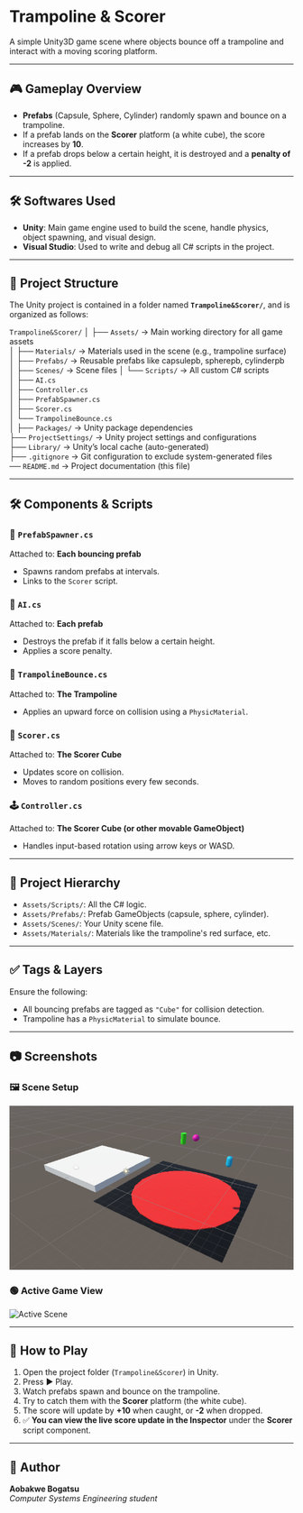 # Trampoline & Scorer

A simple Unity3D game scene where objects bounce off a trampoline and interact with a moving scoring platform.

---

## 🎮 Gameplay Overview

- **Prefabs** (Capsule, Sphere, Cylinder) randomly spawn and bounce on a trampoline.
- If a prefab lands on the **Scorer** platform (a white cube), the score increases by **10**.
- If a prefab drops below a certain height, it is destroyed and a **penalty of -2** is applied.

---

## 🛠️ Softwares Used

- **Unity**: Main game engine used to build the scene, handle physics, object spawning, and visual design.
- **Visual Studio**: Used to write and debug all C# scripts in the project.
  
---

## 📁 Project Structure

The Unity project is contained in a folder named **`Trampoline&Scorer/`**, and is organized as follows:

`Trampoline&Scorer/`
│
├── `Assets/`                         → Main working directory for all game assets  
│   ├── `Materials/`                  → Materials used in the scene (e.g., trampoline surface)  
│   ├── `Prefabs/`                    → Reusable prefabs like capsulepb, spherepb, cylinderpb  
│   ├── `Scenes/`                     → Scene files 
│   └── `Scripts/`                    → All custom C# scripts  
│       ├── `AI.cs`  
│       ├── `Controller.cs`  
│       ├── `PrefabSpawner.cs`  
│       ├── `Scorer.cs`  
│       └── `TrampolineBounce.cs`  
│
├── `Packages/`                      → Unity package dependencies  
├── `ProjectSettings/`               → Unity project settings and configurations  
├── `Library/`                       → Unity’s local cache (auto-generated)  
├── `.gitignore`                     → Git configuration to exclude system-generated files  
── `README.md`                       → Project documentation (this file)

---

## 🛠️ Components & Scripts

### 🔁 `PrefabSpawner.cs`
Attached to: **Each bouncing prefab**

- Spawns random prefabs at intervals.
- Links to the `Scorer` script.

### 🧠 `AI.cs`
Attached to: **Each prefab**

- Destroys the prefab if it falls below a certain height.
- Applies a score penalty.

### 🧱 `TrampolineBounce.cs`
Attached to: **The Trampoline**

- Applies an upward force on collision using a `PhysicMaterial`.

### 🧊 `Scorer.cs`
Attached to: **The Scorer Cube**

- Updates score on collision.
- Moves to random positions every few seconds.

### 🕹️ `Controller.cs`
Attached to: **The Scorer Cube (or other movable GameObject)**

- Handles input-based rotation using arrow keys or WASD.

---

## 🧩 Project Hierarchy

- `Assets/Scripts/`: All the C# logic.
- `Assets/Prefabs/`: Prefab GameObjects (capsule, sphere, cylinder).
- `Assets/Scenes/`: Your Unity scene file.
- `Assets/Materials/`: Materials like the trampoline's red surface, etc.

---

## ✅ Tags & Layers

Ensure the following:
- All bouncing prefabs are tagged as `"Cube"` for collision detection.
- Trampoline has a `PhysicMaterial` to simulate bounce.

---

## 📷 Screenshots

### 🖼️ Scene Setup
![Scene Overview](scene.png)

### 🟢 Active Game View
![Active Scene](active_scene.png)

---

## 🚀 How to Play

1. Open the project folder (`Trampoline&Scorer`) in Unity.
2. Press ▶️ Play.
3. Watch prefabs spawn and bounce on the trampoline.
4. Try to catch them with the **Scorer** platform (the white cube).
5. The score will update by **+10** when caught, or **-2** when dropped.
6. ✅ **You can view the live score update in the Inspector** under the **Scorer** script component.

---

## 👤 Author

**Aobakwe Bogatsu**  
*Computer Systems Engineering student*


